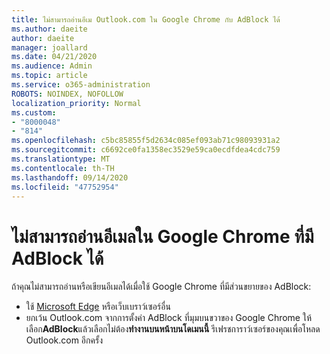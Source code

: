 ```yaml
---
title: ไม่สามารถอ่านอีเม Outlook.com ใน Google Chrome กับ AdBlock ได้
ms.author: daeite
author: daeite
manager: joallard
ms.date: 04/21/2020
ms.audience: Admin
ms.topic: article
ms.service: o365-administration
ROBOTS: NOINDEX, NOFOLLOW
localization_priority: Normal
ms.custom:
- "8000048"
- "814"
ms.openlocfilehash: c5bc85855f5d2634c085ef093ab71c98093931a2
ms.sourcegitcommit: c6692ce0fa1358ec3529e59ca0ecdfdea4cdc759
ms.translationtype: MT
ms.contentlocale: th-TH
ms.lasthandoff: 09/14/2020
ms.locfileid: "47752954"
---
```

# <a name="cant-read-email-in-google-chrome-with-adblock"></a>ไม่สามารถอ่านอีเมลใน Google Chrome ที่มี AdBlock ได้

ถ้าคุณไม่สามารถอ่านหรือเขียนอีเมลได้เมื่อใช้ Google Chrome ที่มีส่วนขยายของ AdBlock:

- ใช้ [Microsoft Edge](https://go.microsoft.com/fwlink/p/?linkid=2001503&amp;clcid=0x409) หรือเว็บเบราว์เซอร์อื่น
- ยกเว้น Outlook.com จากการตั้งค่า AdBlock ที่มุมบนขวาของ Google Chrome ให้เลือก**AdBlock**แล้วเลือกไม่ต้อง**ทำงานบนหน้าบนโดเมนนี้** รีเฟรชการาว์เซอร์ของคุณเพื่อโหลด Outlook.com อีกครั้ง